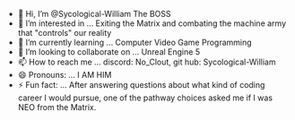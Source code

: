 - 👋 Hi, I’m @Sycological-William The BOSS
- 👀 I’m interested in ... Exiting the Matrix and combating the machine army that "controls" our reality
- 🌱 I’m currently learning ... Computer Video Game Programming
- 💞️ I’m looking to collaborate on ... Unreal Engine 5
- 📫 How to reach me ... discord: No_Clout, git hub: Sycological-William
- 😄 Pronouns: ... I AM HIM
- ⚡ Fun fact: ... After answering questions about what kind of coding career I would pursue, one of the pathway choices asked me if I was NEO from the Matrix.

<!---
Sycological-William/Sycological-William is a ✨ special ✨ repository because its `README.md` (this file) appears on your GitHub profile.
You can click the Preview link to take a look at your changes.
--->
